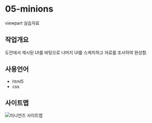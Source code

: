 # 05-minions
viewpart 실습자료 

## 작업개요
도안에서 제시된 UI를 바탕으로 나머지 UI를 스케치하고 자료를 조사하여 완성함.

## 사용언어
- html5
- css

## 사이트맵
![미니언즈 사이트맵](https://picsum.photos/id/1000/600/400)
